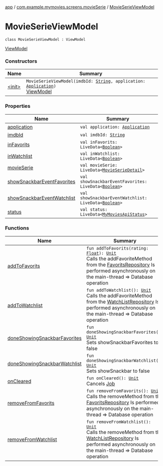 [app](../../index.md) / [com.example.mymovies.screens.movieSerie](../index.md) / [MovieSerieViewModel](./index.md)

# MovieSerieViewModel

`class MovieSerieViewModel : ViewModel`

[ViewModel](#)

### Constructors

| Name | Summary |
|---|---|
| [&lt;init&gt;](-init-.md) | `MovieSerieViewModel(imdbId: `[`String`](https://kotlinlang.org/api/latest/jvm/stdlib/kotlin/-string/index.html)`, application: `[`Application`](https://developer.android.com/reference/android/app/Application.html)`)`<br>[ViewModel](#) |

### Properties

| Name | Summary |
|---|---|
| [application](application.md) | `val application: `[`Application`](https://developer.android.com/reference/android/app/Application.html) |
| [imdbId](imdb-id.md) | `val imdbId: `[`String`](https://kotlinlang.org/api/latest/jvm/stdlib/kotlin/-string/index.html) |
| [inFavorits](in-favorits.md) | `val inFavorits: LiveData<`[`Boolean`](https://kotlinlang.org/api/latest/jvm/stdlib/kotlin/-boolean/index.html)`>` |
| [inWatchlist](in-watchlist.md) | `val inWatchlist: LiveData<`[`Boolean`](https://kotlinlang.org/api/latest/jvm/stdlib/kotlin/-boolean/index.html)`>` |
| [movieSerie](movie-serie.md) | `val movieSerie: LiveData<`[`MovieSerieDetail`](../../com.example.mymovies.models/-movie-serie-detail/index.md)`>` |
| [showSnackbarEventFavorites](show-snackbar-event-favorites.md) | `val showSnackbarEventFavorites: LiveData<`[`Boolean`](https://kotlinlang.org/api/latest/jvm/stdlib/kotlin/-boolean/index.html)`>` |
| [showSnackbarEventWatchlist](show-snackbar-event-watchlist.md) | `val showSnackbarEventWatchlist: LiveData<`[`Boolean`](https://kotlinlang.org/api/latest/jvm/stdlib/kotlin/-boolean/index.html)`>` |
| [status](status.md) | `val status: LiveData<`[`MyMoviesApiStatus`](../../com.example.mymovies.screens.search/-my-movies-api-status/index.md)`>` |

### Functions

| Name | Summary |
|---|---|
| [addToFavorits](add-to-favorits.md) | `fun addToFavorits(rating: `[`Float`](https://kotlinlang.org/api/latest/jvm/stdlib/kotlin/-float/index.html)`): `[`Unit`](https://kotlinlang.org/api/latest/jvm/stdlib/kotlin/-unit/index.html)<br>Calls the addFavoriteMethod from the [FavoritsRepository](../../com.example.mymovies.repository/-favorits-repository/index.md) Is performed asynchronously on the main-thread =&gt; Database operation |
| [addToWatchlist](add-to-watchlist.md) | `fun addToWatchlist(): `[`Unit`](https://kotlinlang.org/api/latest/jvm/stdlib/kotlin/-unit/index.html)<br>Calls the addFavoriteMethod from the [WatchListRepository](../../com.example.mymovies.repository/-watch-list-repository/index.md) Is performed asynchronously on the main-thread =&gt; Database operation |
| [doneShowingSnackbarFavorites](done-showing-snackbar-favorites.md) | `fun doneShowingSnackbarFavorites(): `[`Unit`](https://kotlinlang.org/api/latest/jvm/stdlib/kotlin/-unit/index.html)<br>Sets showSnackbarFavorites to false |
| [doneShowingSnackbarWatchlist](done-showing-snackbar-watchlist.md) | `fun doneShowingSnackbarWatchlist(): `[`Unit`](https://kotlinlang.org/api/latest/jvm/stdlib/kotlin/-unit/index.html)<br>Sets showSnackbar to false |
| [onCleared](on-cleared.md) | `fun onCleared(): `[`Unit`](https://kotlinlang.org/api/latest/jvm/stdlib/kotlin/-unit/index.html)<br>Cancels [Job](#) |
| [removeFromFavorits](remove-from-favorits.md) | `fun removeFromFavorits(): `[`Unit`](https://kotlinlang.org/api/latest/jvm/stdlib/kotlin/-unit/index.html)<br>Calls the removeMethod from the [FavoritsRepository](../../com.example.mymovies.repository/-favorits-repository/index.md) Is performed asynchronously on the main-thread =&gt; Database operation |
| [removeFromWatchlist](remove-from-watchlist.md) | `fun removeFromWatchlist(): `[`Unit`](https://kotlinlang.org/api/latest/jvm/stdlib/kotlin/-unit/index.html)<br>Calls the removeMethod from the [WatchListRepository](../../com.example.mymovies.repository/-watch-list-repository/index.md) Is performed asynchronously on the main-thread =&gt; Database operation |
